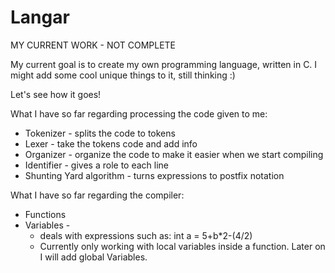 # Langar
MY CURRENT WORK - NOT COMPLETE

My current goal is to create my own programming language, written in C.
I might add some cool unique things to it, still thinking :)

Let's see how it goes!

What I have so far regarding processing the code given to me:
   * Tokenizer - splits the code to tokens
   * Lexer - take the tokens code and add info
   * Organizer - organize the code to make it easier when we start compiling
   * Identifier - gives a role to each line
   * Shunting Yard algorithm - turns expressions to postfix notation

What I have so far regarding the compiler:
   * Functions
   * Variables -
        * deals with expressions such as: int a = 5+b*2-(4/2)
        * Currently only working with local variables inside a function. Later on I will add global Variables.
          
